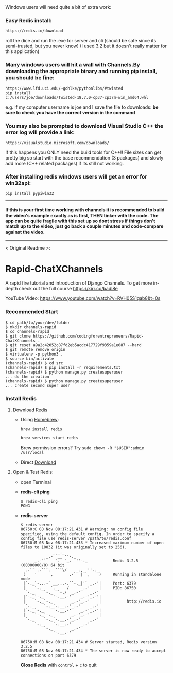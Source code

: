 <Additional Info for Windows users>
Windows users will need quite a bit of extra work:
    
### Easy Redis install:
```
https://redis.io/download 
```
roll the dice and run the .exe for server and cli 
(should be safe since its semi-trusted, but you never know)
(I used 3.2 but it doesn't really matter for this application)

### Many windows users will hit a wall with Channels.By downloading the appropriate binary and running pip install, you should be fine:
```
https://www.lfd.uci.edu/~gohlke/pythonlibs/#twisted
pip install c:/users/joe/downloads/Twisted‑18.7.0‑cp37‑cp37m‑win_amd64.whl  
```
e.g. if my computer username is joe and I save the file to downloads:
**be sure to check you have the correct version in the command**

### You may also be prompted to download Visual Studio C++ the error log will provide a link:
```
https://visualstudio.microsoft.com/downloads/
```
If this happens you ONLY need the build tools for C++!!
File sizes can get pretty big so start with the base recommendation (3 packages) and slowly add more (C++ related packages) if its still not working. 

### After installing redis windows users will get an error for win32api:
```
pip install pypiwin32
```

**********************************************************************************************
#### If this is your first time working with channels it is recommended to build the video's example exactly as is first, THEN tinker with the code. The app can be quite fragile with this set up so dont stress if things don't match up to the video, just go back a couple minutes and code-compare against the video.
**********************************************************************************************


< Original Readme >:

# Rapid-ChatXChannels
A rapid fire tutorial and introduction of Django Channels. To get more in-depth check out the full course https://kirr.co/badl8e

YouTube Video: https://www.youtube.com/watch?v=RVH05S1qab8&t=0s


### Recommended Start
```
$ cd path/to/your/dev/folder
$ mkdir channels-rapid
$ cd channels-rapid
$ git clone https://github.com/codingforentrepreneurs/Rapid-ChatXChannels .
$ git reset a9a2c42052c87fd2eb5acdc417729f9359a1e087 --hard
$ git remote remove origin
$ virtualenv -p python3 .
$ source bin/activate
(channels-rapid) $ cd src
(channels-rapid) $ pip install -r requirements.txt
(channels-rapid) $ python manage.py createsuperuser
... do the creation
(channels-rapid) $ python manage.py createsuperuser
... create second super user 
```


### Install Redis
1. Download Redis
    - Using [Homebrew](http://brew.sh):
        ```
        brew install redis

        brew services start redis
        ```
        Brew permission errors? Try `sudo chown -R "$USER":admin /usr/local`

    - Direct [Download](http://redis.io/download)

2. Open & Test Redis:
    - open Terminal

    - **redis-cli ping**
        ```
        $ redis-cli ping
        PONG
        ```

    - **redis-server**
        ```
        $ redis-server
        86750:C 08 Nov 08:17:21.431 # Warning: no config file specified, using the default config. In order to specify a config file use redis-server /path/to/redis.conf
        86750:M 08 Nov 08:17:21.433 * Increased maximum number of open files to 10032 (it was originally set to 256).
                        _._                                                  
                   _.-``__ ''-._                                             
              _.-``    `.  `_.  ''-._           Redis 3.2.5 (00000000/0) 64 bit
          .-`` .-```.  ```\/    _.,_ ''-._                                   
         (    '      ,       .-`  | `,    )     Running in standalone mode
         |`-._`-...-` __...-.``-._|'` _.-'|     Port: 6379
         |    `-._   `._    /     _.-'    |     PID: 86750
          `-._    `-._  `-./  _.-'    _.-'                                   
         |`-._`-._    `-.__.-'    _.-'_.-'|                                  
         |    `-._`-._        _.-'_.-'    |           http://redis.io        
          `-._    `-._`-.__.-'_.-'    _.-'                                   
         |`-._`-._    `-.__.-'    _.-'_.-'|                                  
         |    `-._`-._        _.-'_.-'    |                                  
          `-._    `-._`-.__.-'_.-'    _.-'                                   
              `-._    `-.__.-'    _.-'                                       
                  `-._        _.-'                                           
                      `-.__.-'                                               

        86750:M 08 Nov 08:17:21.434 # Server started, Redis version 3.2.5
        86750:M 08 Nov 08:17:21.434 * The server is now ready to accept connections on port 6379

        ```
        **Close Redis** with `control` + `c` to quit
